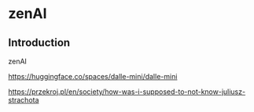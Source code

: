 # zenAI

## Introduction

zenAI


https://huggingface.co/spaces/dalle-mini/dalle-mini

https://przekroj.pl/en/society/how-was-i-supposed-to-not-know-juliusz-strachota
